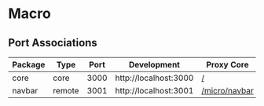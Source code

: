 # Macro

## Port Associations

| Package | Type   | Port | Development           | Proxy Core                                          |
| ------- | ------ | ---- | --------------------- | --------------------------------------------------- |
| core    | core   | 3000 | http://localhost:3000 | [/](http://localhost:3000)                          |
| navbar  | remote | 3001 | http://localhost:3001 | [/micro/navbar](http://localhost:3000/micro/navbar) |

